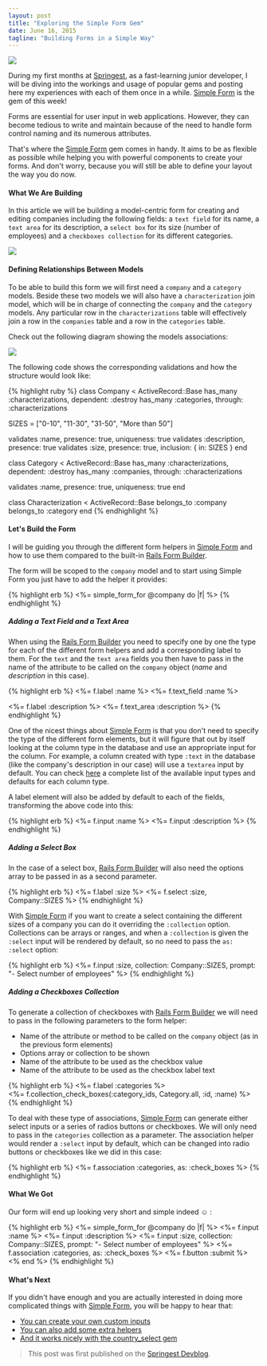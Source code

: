 ```yaml
---
layout: post
title: "Exploring the Simple Form Gem"
date: June 16, 2015
tagline: "Building Forms in a Simple Way"
---
```


![][simple-form-logo]

During my first months at [Springest][springest-homepage], as a fast-learning junior developer, I will be diving into the workings and usage of popular gems and posting here my experiences with each of them once in a while. [Simple Form][simple-form-gem-homepage] is the gem of this week!

Forms are essential for user input in web applications. However, they can become tedious to write and maintain because of the need to handle form control naming and its numerous attributes.

That's where the [Simple Form][simple-form-gem-homepage] gem comes in handy. It aims to be as flexible as possible while helping you with powerful components to create your forms. And don't worry, because you will still be able to define your layout the way you do now.

#### What We Are Building

In this article we will be building a model-centric form for creating and editing companies including the following fields: a `text field` for its name, a `text area` for its description, a `select box` for its size (number of employees) and a `checkboxes collection` for its different categories.

![][form-diagram]

#### Defining Relationships Between Models

To be able to build this form we will first need a `company` and a `category` models. Beside these two models we will also have a `characterization` join model, which will be in charge of connecting the `company` and the `category` models. Any particular row in the `characterizations` table will effectively join a row in the `companies` table and a row in the `categories` table.

Check out the following diagram showing the models associations:

![][associations-diagram]

The following code shows the corresponding validations and how the structure would look like:

{% highlight ruby %}
class Company < ActiveRecord::Base
  has_many :characterizations, dependent: :destroy
  has_many :categories, through: :characterizations

  SIZES = ["0-10", "11-30", "31-50", "More than 50"]

  validates :name, presence: true, uniqueness: true
  validates :description, presence: true
  validates :size, presence: true, inclusion: { in: SIZES }
end

class Category < ActiveRecord::Base
  has_many :characterizations, dependent: :destroy
  has_many :companies, through: :characterizations

  validates :name, presence: true, uniqueness: true
end

class Characterization < ActiveRecord::Base
  belongs_to :company
  belongs_to :category
end
{% endhighlight %}

#### Let's Build the Form

I will be guiding you through the different form helpers in [Simple Form][simple-form-gem-homepage] and how to use them compared to the built-in [Rails Form Builder][rails-form-builder].

The form will be scoped to the `company` model and to start using Simple Form you just have to add the helper it provides:

{% highlight erb %}
<%= simple_form_for @company do |f| %>
{% endhighlight %}

##### Adding a Text Field and a Text Area

When using the [Rails Form Builder][rails-form-builder-text-field] you need to specify one by one the type for each of the different form helpers and add a corresponding label to them. For the `text` and the `text area` fields you then have to pass in the name of the attribute to be called on the `company` object (_name_ and _description_ in this case).

{% highlight erb %}
<%= f.label :name %>
<%= f.text_field :name %>

<%= f.label :description %>
<%= f.text_area :description %>
{% endhighlight %}

One of the nicest things about [Simple Form][simple-form-text-field] is that you don't need to specify the type of the different form elements, but it will figure that out by itself looking at the column type in the database and use an appropriate input for the column. For example, a column created with type `:text` in the database (like the company's description in our case) will use a `textarea` input by default. You can check [here][available-input-types] a complete list of the available input types and defaults for each column type.

A label element will also be added by default to each of the fields, transforming the above code into this:

{% highlight erb %}
<%= f.input :name %>
<%= f.input :description %>
{% endhighlight %}

##### Adding a Select Box

In the case of a select box, [Rails Form Builder][rails-form-builder-select-box] will also need the options array to be passed in as a second parameter.

{% highlight erb %}
<%= f.label :size %>
<%= f.select :size, Company::SIZES %>
{% endhighlight %}

With [Simple Form][simple-form-select-box] if you want to create a select containing the different sizes of a company you can do it overriding the `:collection` option. Collections can be arrays or ranges, and when a `:collection` is given the `:select` input will be rendered by default, so no need to pass the `as: :select` option:

{% highlight erb %}
<%= f.input :size, collection: Company::SIZES, prompt: "- Select number of employees" %>
{% endhighlight %}

##### Adding a Checkboxes Collection

To generate a collection of checkboxes with [Rails Form Builder][rails-form-builder-checkboxes-collection] we will need to pass in the following parameters to the form helper:

* Name of the attribute or method to be called on the `company` object (as in the previous form elements)
* Options array or collection to be shown
* Name of the attribute to be used as the checkbox value
* Name of the attribute to be used as the checkbox label text

{% highlight erb %}
<%= f.label :categories %><br>
<%= f.collection_check_boxes(:category_ids, Category.all, :id, :name) %>
{% endhighlight %}

To deal with these type of associations, [Simple Form][simple-form-checkboxes-collection] can generate either select inputs or a series of radios buttons or checkboxes. We will only need to pass in the `categories` collection as a parameter. The association helper would render a `:select` input by default, which can be changed into radio buttons or checkboxes like we did in this case:

{% highlight erb %}
<%= f.association :categories, as: :check_boxes %>
{% endhighlight %}

#### What We Got

Our form will end up looking very short and simple indeed ☺ :

{% highlight erb %}
<%= simple_form_for @company do |f| %>
  <%= f.input :name %>
  <%= f.input :description %>
  <%= f.input :size, collection: Company::SIZES, prompt: "- Select number of employees" %>
  <%= f.association :categories, as: :check_boxes %>
  <%= f.button :submit %>
<% end %>
{% endhighlight %}

#### What's Next

If you didn't have enough and you are actually interested in doing more complicated things with [Simple Form][simple-form-gem-homepage], you will be happy to hear that:

* [You can create your own custom inputs][simple-form-custom-inputs]
* [You can also add some extra helpers][simple-form-extra-helpers]
* [And it works nicely with the country_select gem][simple-form-country-select]

> This post was first published on the [Springest Devblog](http://devblog.springest.com/).


[springest-homepage]: https://www.springest.com/
[rails-form-builder-text-field]: http://guides.rubyonrails.org/form_helpers.html#binding-a-form-to-an-object
[simple-form-text-field]: https://github.com/plataformatec/simple_form#usage
[simple-form-checkboxes-collection]: https://github.com/plataformatec/simple_form#associations
[simple-form-select-box]: https://github.com/plataformatec/simple_form#collections
[rails-form-builder-checkboxes-collection]: http://edgeapi.rubyonrails.org/classes/ActionView/Helpers/FormOptionsHelper.html#method-i-collection_check_boxes
[rails-form-builder-select-box]:http://guides.rubyonrails.org/form_helpers.html#select-boxes-for-dealing-with-models
[available-input-types]: https://github.com/plataformatec/simple_form#available-input-types-and-defaults-for-each-column-type
[simple-form-country-select]: https://github.com/plataformatec/simple_form#user-content-country-select
[simple-form-custom-inputs]: https://github.com/plataformatec/simple_form#user-content-custom-inputs
[simple-form-extra-helpers]: https://github.com/plataformatec/simple_form#user-content-extra-helpers
[simple-form-gem-homepage]: http://simple-form.plataformatec.com.br/
[simple-form-logo]: http://miriamtocino.github.io/images/posts/simple-form.svg
[form-diagram]: http://miriamtocino.github.io/images/posts/rails-forms-diagram-1.svg
[associations-diagram]: http://miriamtocino.github.io/images/posts/rails-forms-diagram-2.svg
[rails-form-builder]: http://api.rubyonrails.org/classes/ActionView/Helpers/FormBuilder.html
[simple-form-priority]: https://github.com/plataformatec/simple_form#user-content-priority

